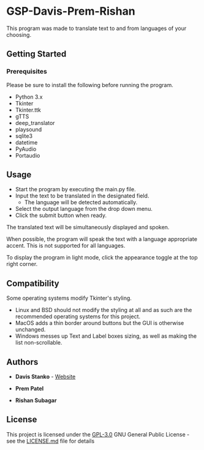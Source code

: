 # GSP-Davis-Prem-Rishan

This program was made to translate text to and from languages of your choosing.

## Getting Started

### Prerequisites

Please be sure to install the following before running the program.

- Python 3.x
- Tkinter
- Tkinter.ttk
- gTTS
- deep_translator
- playsound
- sqlite3
- datetime
- PyAudio
- Portaudio

## Usage

- Start the program by executing the main.py file.
- Input the text to be translated in the designated field.
  - The language will be detected automatically.
- Select the output language from the drop down menu.
- Click the submit button when ready.

The translated text will be simultaneously displayed and spoken.

When possible, the program will speak the text with a language appropriate accent. This is not supported for all languages.

To display the program in light mode, click the appearance toggle at the top right corner.

## Compatibility

Some operating systems modify Tkinter's styling.

- Linux and BSD should not modify the styling at all and as such are the recommended operating systems for this project.
- MacOS adds a thin border around buttons but the GUI is otherwise unchanged.
- Windows messes up Text and Label boxes sizing, as well as making the list non-scrollable.

## Authors

- **Davis Stanko** - [Website](https://davisstanko.com)

- **Prem Patel**

- **Rishan Subagar**

## License

This project is licensed under the [GPL-3.0](LICENSE.md) GNU General Public License - see the [LICENSE.md](LICENSE.md) file for details
